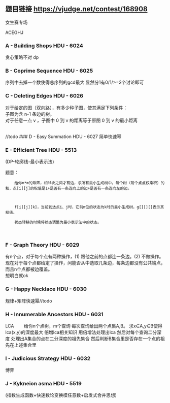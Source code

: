 ## 题目链接 https://vjudge.net/contest/168908

女生赛专场<br>

ACEGHJ

### A - Building Shops HDU - 6024 
贪心策略不对 dp
<br>

### B - Coprime Sequence HDU - 6025 
序列中去掉一个数使得总序列的gcd最大 显然分1有0/1/>=2个讨论即可
<br>

### C - Deleting Edges HDU - 6026 
对于给定的图（双向路），有多少种子图，使其满足下列条件：
<br>子图为含 n-1 条边的树。
<br>对于任意一点 v ，子图中 0 到 v 的距离等于原图 0 到 v 的最小距离

<br>
//todo
### D - Easy Summation HDU - 6027 
简单快速幂
<br>

### E - Efficient Tree HDU - 5513 
(DP-轮廓线-最小表示法)

题意：

        给你n*m的矩阵，相邻块之间才有边，求所有最小生成树中，每个树（每个点点权乘积）的和，点[i][j]的权值是1+是否有一条连向上的边+是否有一条连向左的边。

        

        f[i][j][k]，当前到达点i、j时，它前m位的状态为k时的最小生成树，g[][][]表示其权值。

        状态转移的时候将状态调整为最小表示法中的状态。
<br>

### F - Graph Theory HDU - 6029 
有n个点，对于每个点有两种操作，(1)  跟他之前的点都连一条边。(2) 不做操作。现在对于每个点都给定了操作，问能否从中选取几条边，每条边都没有公共端点，而且n个点都被边覆盖。<br>
想明白就ok
<br>

### G - Happy Necklace HDU - 6030 
规律+矩阵快速幂//todo
<br>

### H - Innumerable Ancestors HDU - 6031 
LCA
        给你n个点树，m个查询 
        每次查询给出两个点集A,B。 
        求x∈A,y∈B使得lca(x,y)的深度最大
        倍增lca相关知识 
        用倍增法处理出lca 
        然后对每个查询二分深度 
        处理出A集合的点在二分深度的祖先集合 
        然后判断B集合里是否存在一个点的祖先在上述集合里
<br>

### I - Judicious Strategy HDU - 6032 
博弈
<br>

### J - Kykneion asma HDU - 5519 
 (指数生成函数+快速数论变换模任意数+启发式合并思想)
<br>

